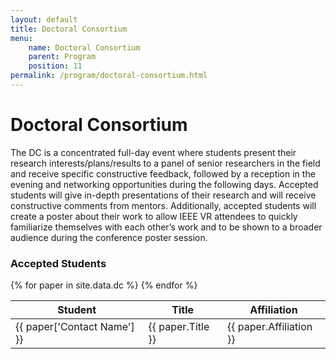 ```yaml
---
layout: default
title: Doctoral Consortium
menu:
    name: Doctoral Consortium
    parent: Program
    position: 11
permalink: /program/doctoral-consortium.html
---
```


# Doctoral Consortium

The DC is a concentrated full-day event where students present their research interests/plans/results to a panel of senior researchers in the field and receive specific constructive feedback, followed by a reception in the evening and networking opportunities during the following days. Accepted students will give in-depth presentations of their research and will receive constructive comments from mentors. Additionally, accepted students will create a poster about their work to allow IEEE VR attendees to quickly familiarize themselves with each other’s work and to be shown to a broader audience during the conference poster session.

### Accepted Students

<table class="table table-striped">
    <thead>
        <tr>
            <th>Student</th>
            <th>Title</th>
            <th>Affiliation</th>
        </tr>
    </thead>
    <tbody>
{% for paper in site.data.dc %}
<tr>
<td>{{ paper['Contact Name'] }}</td>
<td>{{ paper.Title }}</td>
<td>{{ paper.Affiliation }}</td>
</tr>
{% endfor %}
    </tbody>
</table>
